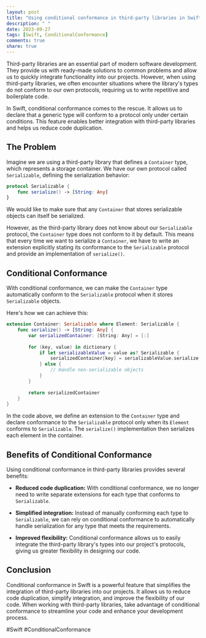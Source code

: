 ```yaml
---
layout: post
title: "Using conditional conformance in third-party libraries in Swift"
description: " "
date: 2023-09-27
tags: [Swift, ConditionalConformance]
comments: true
share: true
---
```


Third-party libraries are an essential part of modern software development. They provide us with ready-made solutions to common problems and allow us to quickly integrate functionality into our projects. However, when using third-party libraries, we often encounter situations where the library's types do not conform to our own protocols, requiring us to write repetitive and boilerplate code.

In Swift, conditional conformance comes to the rescue. It allows us to declare that a generic type will conform to a protocol only under certain conditions. This feature enables better integration with third-party libraries and helps us reduce code duplication.

## The Problem

Imagine we are using a third-party library that defines a `Container` type, which represents a storage container. We have our own protocol called `Serializable`, defining the serialization behavior:

```swift
protocol Serializable {
    func serialize() -> [String: Any]
}
```

We would like to make sure that any `Container` that stores serializable objects can itself be serialized.

However, as the third-party library does not know about our `Serializable` protocol, the `Container` type does not conform to it by default. This means that every time we want to serialize a `Container`, we have to write an extension explicitly stating its conformance to the `Serializable` protocol and provide an implementation of `serialize()`.

## Conditional Conformance

With conditional conformance, we can make the `Container` type automatically conform to the `Serializable` protocol when it stores `Serializable` objects. 

Here's how we can achieve this:

```swift
extension Container: Serializable where Element: Serializable {
    func serialize() -> [String: Any] {
        var serializedContainer: [String: Any] = [:]
        
        for (key, value) in dictionary {
            if let serializableValue = value as? Serializable {
                serializedContainer[key] = serializableValue.serialize()
            } else {
                // Handle non-serializable objects
            }
        }
        
        return serializedContainer
    }
}
```

In the code above, we define an extension to the `Container` type and declare conformance to the `Serializable` protocol only when its `Element` conforms to `Serializable`. The `serialize()` implementation then serializes each element in the container.

## Benefits of Conditional Conformance

Using conditional conformance in third-party libraries provides several benefits:

- **Reduced code duplication:** With conditional conformance, we no longer need to write separate extensions for each type that conforms to `Serializable`.

- **Simplified integration:** Instead of manually conforming each type to `Serializable`, we can rely on conditional conformance to automatically handle serialization for any type that meets the requirements.

- **Improved flexibility:** Conditional conformance allows us to easily integrate the third-party library's types into our project's protocols, giving us greater flexibility in designing our code.

## Conclusion

Conditional conformance in Swift is a powerful feature that simplifies the integration of third-party libraries into our projects. It allows us to reduce code duplication, simplify integration, and improve the flexibility of our code. When working with third-party libraries, take advantage of conditional conformance to streamline your code and enhance your development process.

#Swift #ConditionalConformance